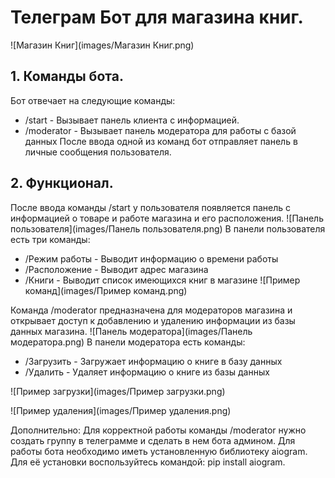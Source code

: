 # Телеграм Бот для магазина книг.
![Магазин Книг](images/Магазин Книг.png)
## 1. Команды бота.
Бот отвечает на следующие команды:
*  /start  - Вызывает панель клиента с информацией.
*  /moderator  - Вызывает панель модератора для работы с базой данных
После ввода одной из команд бот отправляет панель в личные сообщения пользователя.
## 2. Функционал.
После ввода команды  /start  у пользователя появляется панель с информацией о товаре и работе магазина и его расположения.
![Панель пользователя](images/Панель пользователя.png)
В панели пользователя есть три команды:
*  /Режим работы  - Выводит информацию о времени работы
*  /Расположение  - Выводит адрес магазина
*  /Книги  - Выводит список имеющихся книг в магазине
![Пример команд](images/Пример команд.png)
 
 
 
 
 
 
Команда  /moderator  предназначена для модераторов магазина и открывает доступ к добавлению и удалению информации из базы данных магазина.
![Панель модератора](images/Панель модератора.png)
В панели модератора есть команды:
*  /Загрузить  - Загружает информацию о книге в базу данных
*  /Удалить  - Удаляет информацию о книге из базы данных
 

![Пример загрузки](images/Пример загрузки.png)
 
 
![Пример удаления](images/Пример удаления.png)
 
Дополнительно:
Для корректной работы команды  /moderator  нужно создать группу в телеграмме и сделать в нем бота админом.
Для работы бота необходимо иметь установленную библиотеку aiogram.
Для её установки воспользуйтесь командой: pip install aiogram.
 
 
